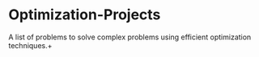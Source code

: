 # Optimization-Projects
A list of problems to solve complex problems using efficient optimization techniques.+
